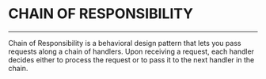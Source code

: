 # CHAIN OF RESPONSIBILITY

---

Chain of Responsibility is a behavioral design pattern that lets you pass requests along a chain of handlers. Upon receiving a request, each handler decides either to process the request or to pass it to the next handler in the chain.
